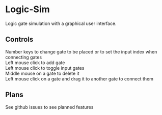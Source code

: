 # Logic-Sim
Logic gate simulation with a graphical user interface.
## Controls
Number keys to change gate to be placed or to set the input index when connecting gates  
Left mouse click to add gate  
Left mouse click to toggle input gates  
Middle mouse on a gate to delete it  
Left mouse click on a gate and drag it to another gate to connect them  
## Plans
See github issues to see planned features
